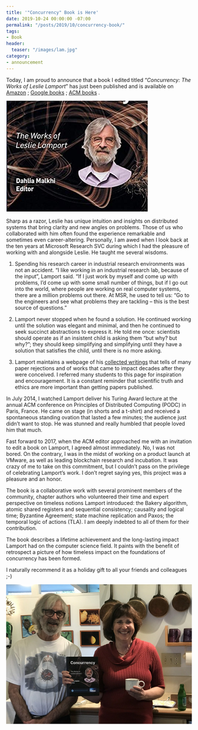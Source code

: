 ```yaml
---
title: '"Concurrency" Book is Here'
date: 2019-10-24 00:00:00 -07:00
permalink: "/posts/2019/10/concurrency-book/"
tags:
- Book
header:
  teaser: "/images/lam.jpg"
category:
- announcement
---
```


Today, I am proud to announce that a book I edited titled “_Concurrency: The Works of Leslie Lamport_” has just been published and is available on  [Amazon](https://www.amazon.com/dp/1450372708/ref=cm_sw_em_r_mt_dp_U_Ic-RDbS2XSGD5) ; [Google books](https://books.google.com/books/about/Concurrency.html?id=z_m2DwAAQBAJ) ; [ACM books](http://books.acm.org/titles#tab312) .

![](/images/lam.jpg)

Sharp as a razor, Leslie has unique intuition and insights on distributed systems that bring clarity and new angles on problems. Those of us who collaborated with him often found the experience remarkable and sometimes even career-altering. Personally, I am awed when I look back at the ten years at Microsoft Research SVC during which I had the pleasure of working with and alongside Leslie. He taught me several wisdoms.

1. Spending his research career in industrial research environments was not an accident. “I like working in an industrial research lab, because of the input”, Lamport said. “If I just work by myself and come up with problems, I’d come up with some small number of things, but if I go out into the world, where people are working on real computer systems, there are a million problems out there. At MSR, he used to tell us: “Go to the engineers and see what problems they are tackling – this is the best source of questions.”

2. Lamport never stopped when he found a solution. He continued working until the solution was elegant and minimal, and then he continued to seek succinct abstractions to express it. He told me once: scientists should operate as if an insistent child is asking them “but why? but why?”; they should keep simplifying and simplifying until they have a solution that satisfies the child, until there is no more asking.

3. Lamport maintains a webpage of his  [collected writings](https://lamport.azurewebsites.net/pubs/pubs.html) that tells of many paper rejections and of works that came to impact decades after they were conceived. I referred many students to this page for inspiration and encouragement. It is a constant reminder that scientific truth and ethics are more important than getting papers published.

In July 2014, I watched Lamport deliver his Turing Award lecture at the annual ACM conference on Principles of Distributed Computing (PODC) in Paris, France. He came on stage (in shorts and a t-shirt) and received a spontaneous standing ovation that lasted a few minutes; the audience just didn’t want to stop. He was stunned and really humbled that people loved him that much.

Fast forward to 2017, when the ACM editor approached me with an invitation to edit a book on Lamport, I agreed almost immediately. No, I was not bored. On the contrary, I was in the midst of working on a product launch at VMware, as well as leading blockchain research and incubation. It was crazy of me to take on this commitment, but I couldn’t pass on the privilege of celebrating Lamport’s work. I don’t regret saying yes, this project was a pleasure and an honor.

The book is a collaborative work with several prominent members of the community, chapter authors who volunteered their time and expert perspective on timeless notions Lamport introduced: the Bakery algorithm, atomic shared registers and sequential consistency; causality and logical time; Byzantine Agreement; state machine replication and Paxos; the temporal logic of actions (TLA). I am deeply indebted to all of them for their contribution.

The book describes a lifetime achievement and the long-lasting impact Lamport had on the computer science field. It paints with the benefit of retrospect a picture of how timeless impact on the foundations of concurrency has been formed.

I naturally recommend it as a holiday gift to all your friends and colleagues  ;-)

![image3](/images/lamNdahlia.jpeg)
